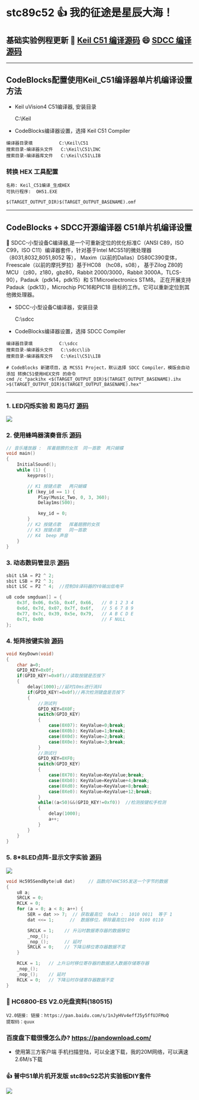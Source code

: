 # stc89c52  :+1: 我的征途是星辰大海！

## 基础实验例程更新 :gift: [Keil C51 编译源码](https://github.com/hongwenjun/stc89c52/tree/master/src/4keil/) :smile: [SDCC 编译源码](https://github.com/hongwenjun/stc89c52/tree/master/src)

---

## CodeBlocks配置使用Keil_C51编译器单片机编译设置方法

- Keil uVision4  C51编译器, 安装目录

	C:\Keil

- CodeBlocks编译器设置，选择 Keil C51 Compiler
```
编译器目录填	        C:\Keil\C51
搜索目录-编译器头文件   C:\Keil\C51\INC	
搜索目录-编译器库文件   C:\Keil\C51\LIB
```
### 转换 HEX 工具配置
```
名称: Keil_C51编译_生成HEX
可执行程序:  OH51.EXE

$(TARGET_OUTPUT_DIR)$(TARGET_OUTPUT_BASENAME).omf
```

---

## CodeBlocks + SDCC开源编译器 C51单片机编译设置
:100: SDCC-小型设备C编译器,是一个可重新定位的优化标准C（ANSI C89，ISO C99，ISO C11）编译器套件，针对基于Intel MCS51的微处理器（8031,8032,8051,8052 等）， 
Maxim（以前的Dallas）DS80C390变体， Freescale（以前的摩托罗拉）基于HC08 （hc08，s08）， 基于Zilog Z80的MCU （z80，z180，gbz80，Rabbit 2000/3000，Rabbit 3000A，TLCS-90），Padauk（pdk14，pdk15）和 STMicroelectronics STM8。
正在开展支持 Padauk（pdk13），Microchip PIC16和PIC18 目标的工作。它可以重新定位到其他微处理器。

- SDCC-小型设备C编译器，安装目录

	C:\sdcc

- CodeBlocks编译器设置，选择 SDCC Compiler
```
编译器目录填	        C:\sdcc
搜索目录-编译器头文件   C:\sdcc\lib
搜索目录-编译器库文件   C:\Keil\C51\LIB

# CodeBlocks 新建项目，选 MCS51 Project，默认选择 SDCC Compiler，模版会自动添加 转换C51使用HEX文件 的命令
cmd /c "packihx <$(TARGET_OUTPUT_DIR)$(TARGET_OUTPUT_BASENAME).ihx >$(TARGET_OUTPUT_DIR)$(TARGET_OUTPUT_BASENAME).hex"

```

---

### 1. LED闪烁实验 和 跑马灯 [源码](https://github.com/hongwenjun/stc89c52/tree/master/1-led)

![](https://raw.githubusercontent.com/hongwenjun/stc89c52/master/img/1-led.webp)

### 2. 使用蜂鸣器演奏音乐 [源码](https://github.com/hongwenjun/stc89c52/tree/master/2-beep_music)
```c
// 音乐播放器 :  挥着翅膀的女孩  同一首歌  两只蝴蝶
void main()
{
    InitialSound();
    while (1) {
        keypros();

        // K1 按键点歌   两只蝴蝶
        if (key_id == 1) {
            Play(Music_Two, 0, 3, 360);
            Delay1ms(500);

            key_id = 0;
        }
        // K2 按键点歌   挥着翅膀的女孩
        // K3 按键点歌   同一首歌
        // K4  beep 声音
    }
}
```

### 3. 动态数码管显示 [源码](https://github.com/hongwenjun/stc89c52/tree/master/3-lcd_display)
```c
sbit LSA = P2 ^ 2;
sbit LSB = P2 ^ 3;
sbit LSC = P2 ^ 4;  //控制38译码器的Y0输出低电平

u8 code smgduan[] = {
    0x3f, 0x06, 0x5b, 0x4f, 0x66,   // 0 1 2 3 4
    0x6d, 0x7d, 0x07, 0x7f, 0x6f,   // 5 6 7 8 9
    0x77, 0x7c, 0x39, 0x5e, 0x79,   // A B C D E
    0x71, 0x00                      // F NULL
};
```

### 4. 矩阵按键实验 [源码](https://github.com/hongwenjun/stc89c52/tree/master/4-matrix_key)
```c
void KeyDown(void)
{
	char a=0;
	GPIO_KEY=0x0f;
	if(GPIO_KEY!=0x0f)//读取按键是否按下
	{
		delay(1000);//延时10ms进行消抖
		if(GPIO_KEY!=0x0f)//再次检测键盘是否按下
		{
			//测试列
			GPIO_KEY=0X0F;
			switch(GPIO_KEY)
			{
				case(0X07):	KeyValue=0;break;
				case(0X0b):	KeyValue=1;break;
				case(0X0d): KeyValue=2;break;
				case(0X0e):	KeyValue=3;break;
			}
			//测试行
			GPIO_KEY=0XF0;
			switch(GPIO_KEY)
			{
				case(0X70):	KeyValue=KeyValue;break;
				case(0Xb0):	KeyValue=KeyValue+4;break;
				case(0Xd0): KeyValue=KeyValue+8;break;
				case(0Xe0):	KeyValue=KeyValue+12;break;
			}
			while((a<50)&&(GPIO_KEY!=0xf0))	 //检测按键松手检测
			{
				delay(1000);
				a++;
			}
		}
	}
}

```

### 5. 8*8LED点阵-显示文字实验 [源码](https://github.com/hongwenjun/stc89c52/tree/master/5-matrix_8x8LED)

![](https://raw.githubusercontent.com/hongwenjun/stc89c52/master/img/8x8led_hong.jpg)

```c
void Hc595SendByte(u8 dat)     // 函数向74HC595发送一个字节的数据
{
    u8 a;
    SRCLK = 0;
    RCLK = 0;
    for (a = 0; a < 8; a++) {
        SER = dat >> 7;  // 获取最高位  0xA3 :  1010 0011  等于 1
        dat <<= 1;      //  数据移位，移除最高位1补0  0100 0110

        SRCLK = 1;    // 升沿时数据寄存器的数据移位
        _nop_();
        _nop_();      // 延时
        SRCLK = 0;    // 下降沿移位寄存器数据不变
    }

    RCLK = 1;   // 上升沿时移位寄存器的数据进入数据存储寄存器
    _nop_();
    _nop_();    // 延时
    RCLK = 0;   // 下降沿时存储寄存器数据不变
}

```



### :100: HC6800-ES V2.0光盘资料(180515)
```
V2.0链接: 链接：https://pan.baidu.com/s/1nJyHVv4effJ5y5ffUJFMoQ
提取码：quux
```
### 百度盘下载很慢怎么办?  https://pandownload.com/
- 使用第三方客户端 手机扫描登陆，可以全速下载，我的20M网络，可以满速2.6M/s下载

### :+1: 普中51单片机开发版 stc89c52芯片实验板DIY套件

![](https://img.alicdn.com/imgextra/i2/222939413/TB2xOgJd67nBKNjSZLeXXbxCFXa_!!222939413.jpg)
